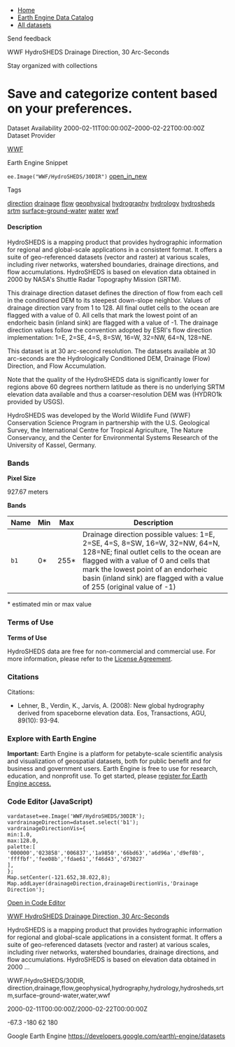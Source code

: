 



* [Home](https://developers.google.com/)
* [Earth Engine Data Catalog](https://developers.google.com/earth-engine/datasets)
* [All datasets](https://developers.google.com/earth-engine/datasets/catalog)





 
 
 Send feedback
 
 

WWF HydroSHEDS Drainage Direction, 30 Arc\-Seconds


 
 Stay organized with collections
 

 
 Save and categorize content based on your preferences.
====================================================================================================================================================








Dataset Availability
2000\-02\-11T00:00:00Z–2000\-02\-22T00:00:00Z
Dataset Provider


[WWF](https://www.hydrosheds.org/)



Earth Engine Snippet


`ee.Image("WWF/HydroSHEDS/30DIR")` 
[open\_in\_new](https://code.earthengine.google.com/?scriptPath=Examples:Datasets/WWF/WWF_HydroSHEDS_30DIR)





Tags


[direction](/earth-engine/datasets/tags/direction)
[drainage](/earth-engine/datasets/tags/drainage)
[flow](/earth-engine/datasets/tags/flow)
[geophysical](/earth-engine/datasets/tags/geophysical)
[hydrography](/earth-engine/datasets/tags/hydrography)
[hydrology](/earth-engine/datasets/tags/hydrology)
[hydrosheds](/earth-engine/datasets/tags/hydrosheds)
[srtm](/earth-engine/datasets/tags/srtm)
[surface\-ground\-water](/earth-engine/datasets/tags/surface-ground-water)
[water](/earth-engine/datasets/tags/water)
[wwf](/earth-engine/datasets/tags/wwf)








#### Description



HydroSHEDS is a mapping product that provides hydrographic
information for regional and global\-scale applications in a consistent
format. It offers a suite of geo\-referenced datasets (vector and
raster) at various scales, including river networks, watershed
boundaries, drainage directions, and flow accumulations. HydroSHEDS
is based on elevation data obtained in 2000 by NASA's Shuttle Radar
Topography Mission (SRTM).


This drainage direction dataset defines the direction
of flow from each cell in the conditioned DEM to its steepest
down\-slope neighbor. Values of drainage direction vary from 1
to 128\. All final outlet cells to the ocean are flagged with
a value of 0\. All cells that mark the lowest point of an endorheic
basin (inland sink) are flagged with a value of \-1\. The drainage
direction values follow the convention adopted by ESRI's flow
direction implementation: 1\=E, 2\=SE, 4\=S, 8\=SW, 16\=W, 32\=NW,
64\=N, 128\=NE.   

  

 This dataset is at 30 arc\-second resolution.
The datasets available at 30 arc\-seconds are the Hydrologically
Conditioned DEM, Drainage (Flow) Direction, and Flow Accumulation.


Note that the quality of the HydroSHEDS data is significantly lower for regions above
60 degrees northern latitude as there is no underlying SRTM elevation data available
and thus a coarser\-resolution DEM was (HYDRO1k provided by USGS).


HydroSHEDS was developed by the World Wildlife Fund (WWF)
Conservation Science Program in partnership with the U.S. Geological
Survey, the International Centre for Tropical Agriculture, The
Nature Conservancy, and the Center for Environmental Systems Research
of the University of Kassel, Germany.





### Bands



**Pixel Size**
  
927\.67 meters



**Bands**




| Name | Min | Max | Description |
| --- | --- | --- | --- |
| `b1` | 0\* | 255\* | Drainage direction possible values: 1\=E, 2\=SE, 4\=S, 8\=SW, 16\=W, 32\=NW, 64\=N, 128\=NE; final outlet cells to the ocean are flagged with a value of 0 and cells that mark the lowest point of an endorheic basin (inland sink) are flagged with a value of 255 (original value of \-1\) |


 \* estimated min or max value


### Terms of Use


**Terms of Use**


HydroSHEDS data are free for non\-commercial and commercial
use. For more information, please refer to the [License Agreement](https://www.hydrosheds.org/page/license).




### Citations



Citations:
* Lehner, B., Verdin, K., Jarvis, A. (2008\): New global hydrography
derived from spaceborne elevation data. Eos, Transactions, AGU,
89(10\): 93\-94\.





### Explore with Earth Engine


**Important:** 
 Earth Engine is a platform for petabyte\-scale scientific analysis and visualization of
 geospatial datasets, both for public benefit and for business and government users.
 Earth Engine is free to use for research, education, and nonprofit use. To get started, please
 [register for Earth Engine access.](https://console.cloud.google.com/earth-engine)



### Code Editor (JavaScript)



```
vardataset=ee.Image('WWF/HydroSHEDS/30DIR');
vardrainageDirection=dataset.select('b1');
vardrainageDirectionVis={
min:1.0,
max:128.0,
palette:[
'000000','023858','006837','1a9850','66bd63','a6d96a','d9ef8b',
'ffffbf','fee08b','fdae61','f46d43','d73027'
],
};
Map.setCenter(-121.652,38.022,8);
Map.addLayer(drainageDirection,drainageDirectionVis,'Drainage Direction');
```



[Open in Code Editor](https://code.earthengine.google.com/?scriptPath=Examples:Datasets/WWF/WWF_HydroSHEDS_30DIR)


[WWF HydroSHEDS Drainage Direction, 30 Arc\-Seconds](/earth-engine/datasets/catalog/WWF_HydroSHEDS_30DIR)

HydroSHEDS is a mapping product that provides hydrographic information for regional and global\-scale applications in a consistent format. It offers a suite of geo\-referenced datasets (vector and raster) at various scales, including river networks, watershed boundaries, drainage directions, and flow accumulations. HydroSHEDS is based on elevation data obtained in 2000 …

 WWF/HydroSHEDS/30DIR,
 direction,drainage,flow,geophysical,hydrography,hydrology,hydrosheds,srtm,surface\-ground\-water,water,wwf

2000\-02\-11T00:00:00Z/2000\-02\-22T00:00:00Z



 \-67\.3 \-180 62 180
 



Google Earth Engine
https://developers.google.com/earth\-engine/datasets








